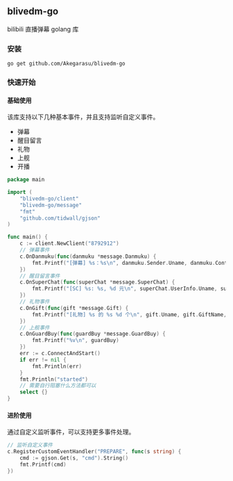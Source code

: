 ## blivedm-go

bilibili 直播弹幕 golang 库

### 安装
```shell
go get github.com/Akegarasu/blivedm-go
```

### 快速开始

#### 基础使用

该库支持以下几种基本事件，并且支持监听自定义事件。
- 弹幕
- 醒目留言
- 礼物
- 上舰
- 开播

```go
package main

import (
	"blivedm-go/client"
	"blivedm-go/message"
	"fmt"
	"github.com/tidwall/gjson"
)

func main() {
	c := client.NewClient("8792912")
	// 弹幕事件
	c.OnDanmuku(func(danmuku *message.Danmuku) {
		fmt.Printf("[弹幕] %s：%s\n", danmuku.Sender.Uname, danmuku.Content)
	})
	// 醒目留言事件
	c.OnSuperChat(func(superChat *message.SuperChat) {
		fmt.Printf("[SC] %s: %s, %d 元\n", superChat.UserInfo.Uname, superChat.Message, superChat.Price)
	})
	// 礼物事件
	c.OnGift(func(gift *message.Gift) {
		fmt.Printf("[礼物] %s 的 %s %d 个\n", gift.Uname, gift.GiftName, gift.Num)
	})
	// 上舰事件
	c.OnGuardBuy(func(guardBuy *message.GuardBuy) {
		fmt.Printf("%v\n", guardBuy)
	})
	err := c.ConnectAndStart()
	if err != nil {
		fmt.Println(err)
	}
	fmt.Println("started")
	// 需要自行阻塞什么方法都可以
	select {}
}

```

#### 进阶使用
通过自定义监听事件，可以支持更多事件处理。
```go
// 监听自定义事件
c.RegisterCustomEventHandler("PREPARE", func(s string) {
    cmd := gjson.Get(s, "cmd").String()
    fmt.Printf(cmd)
})
```

